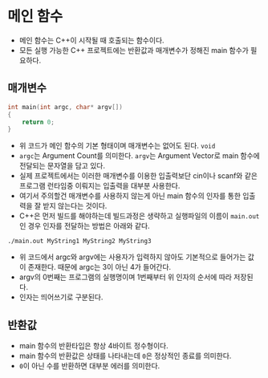# 메인 함수
- 메인 함수는 C++이 시작될 때 호출되는 함수이다.
- 모든 실행 가능한 C++ 프로젝트에는 반환값과 매개변수가 정해진 main 함수가 필요하다.

## 매개변수
```cpp
int main(int argc, char* argv[])
{
    return 0;
}
```

- 위 코드가 메인 함수의 기본 형태이며 매개변수는 없어도 된다. ```void```
- ```argc```는 Argument Count를 의미한다. ```argv```는 Argument Vector로 main 함수에 전달되는 문자열을 담고 있다.
- 실제 프로젝트에서는 이러한 매개변수를 이용한 입출력보단 cin이나 scanf와 같은 프로그램 런타임중 이뤄지는 입출력을 대부분 사용한다.
- 여기서 주의할건 매개변수를 사용하지 않는게 아닌 main 함수의 인자를 통한 입출력을 잘 받지 않는다는 것이다.
- C++은 먼저 빌드를 해야하는데 빌드과정은 생략하고 실행파일의 이름이 ```main.out```인 경우 인자를 전달하는 방법은 아래와 같다.

```./main.out MyString1 MyString2 MyString3```

- 위 코드에서 argc와 argv에는 사용자가 입력하지 않아도 기본적으로 들어가는 값이 존재한다. 때문에 argc는 3이 아닌 4가 들어간다.
- argv의 0번째는 프로그램의 실행명이며 1번째부터 위 인자의 순서에 따라 저장된다.
- 인자는 띄어쓰기로 구분된다.

## 반환값
- main 함수의 반환타입은 항상 4바이트 정수형이다.
- main 함수의 반환값은 상태를 나타내는데 ```0```은 정상적인 종료를 의미한다.
- ```0```이 아닌 수를 반환하면 대부분 에러를 의미한다.